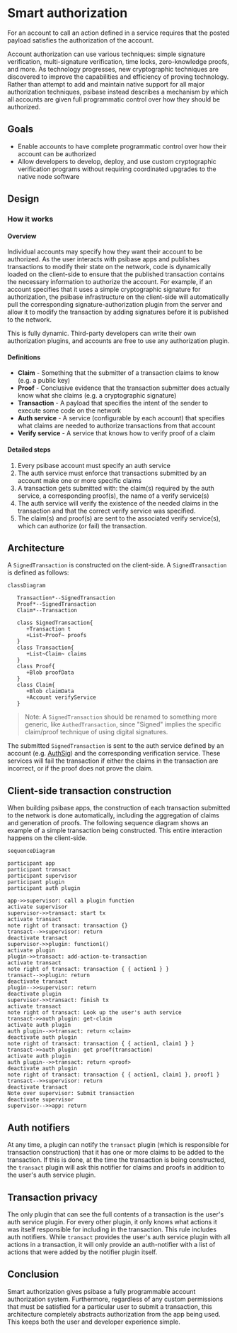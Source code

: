 # Smart authorization

For an account to call an action defined in a service requires that the posted payload satisfies the authorization of the account.

Account authorization can use various techniques: simple signature verification, multi-signature verification, time locks, zero-knowledge proofs, and more. As technology progresses, new cryptographic techniques are discovered to improve the capabilities and efficiency of proving technology. Rather than attempt to add and maintain native support for all major authorization techniques, psibase instead describes a mechanism by which all accounts are given full programmatic control over how they should be authorized.

## Goals

- Enable accounts to have complete programmatic control over how their account can be authorized
- Allow developers to develop, deploy, and use custom cryptographic verification programs without requiring coordinated upgrades to the native node software

## Design

### How it works

#### Overview

Individual accounts may specify how they want their account to be authorized. As the user interacts with psibase apps and publishes transactions to modify their state on the network, code is dynamically loaded on the client-side to ensure that the published transaction contains the necessary information to authorize the account. For example, if an account specifies that it uses a simple cryptographic signature for authorization, the psibase infrastructure on the client-side will automatically pull the corresponding signature-authorization plugin from the server and allow it to modify the transaction by adding signatures before it is published to the network.

This is fully dynamic. Third-party developers can write their own authorization plugins, and accounts are free to use any authorization plugin.

#### Definitions

- **Claim** - Something that the submitter of a transaction claims to know (e.g. a public key)
- **Proof** - Conclusive evidence that the transaction submitter does actually know what she claims (e.g. a cryptographic signature)
- **Transaction** - A payload that specifies the intent of the sender to execute some code on the network
- **Auth service** - A service (configurable by each account) that specifies what claims are needed to authorize transactions from that account
- **Verify service** - A service that knows how to verify proof of a claim

#### Detailed steps

1. Every psibase account must specify an auth service
2. The auth service must enforce that transactions submitted by an account make one or more specific claims
3. A transaction gets submitted with: the claim(s) required by the auth service, a corresponding proof(s), the name of a verify service(s)
4. The auth service will verify the existence of the needed claims in the transaction and that the correct verify service was specified.
5. The claim(s) and proof(s) are sent to the associated verify service(s), which can authorize (or fail) the transaction.

## Architecture

A `SignedTransaction` is constructed on the client-side. A `SignedTransaction` is defined as follows:

```mermaid
classDiagram

   Transaction*--SignedTransaction
   Proof*--SignedTransaction
   Claim*--Transaction

   class SignedTransaction{
      +Transaction t
      +List~Proof~ proofs
   }
   class Transaction{
      +List~Claim~ claims
   }
   class Proof{
      +Blob proofData
   }
   class Claim{
      +Blob claimData
      +Account verifyService
   }
```

> Note: A `SignedTransaction` should be renamed to something more generic, like `AuthedTransaction`, since "Signed" implies the specific claim/proof technique of using digital signatures.

The submitted `SignedTransaction` is sent to the auth service defined by an account (e.g. [AuthSig](../../default-apps/auth-sig.md)) and the corresponding verification service. These services will fail the transaction if either the claims in the transaction are incorrect, or if the proof does not prove the claim.

## Client-side transaction construction

When building psibase apps, the construction of each transaction submitted to the network is done automatically, including the aggregation of claims and generation of proofs. The following sequence diagram shows an example of a simple transaction being constructed. This entire interaction happens on the client-side.

```mermaid
sequenceDiagram

participant app
participant transact
participant supervisor
participant plugin
participant auth plugin

app->>supervisor: call a plugin function
activate supervisor
supervisor->>transact: start tx
activate transact
note right of transact: transaction {}
transact-->>supervisor: return
deactivate transact
supervisor->>plugin: function1()
activate plugin
plugin->>transact: add-action-to-transaction
activate transact
note right of transact: transaction { { action1 } }
transact-->>plugin: return
deactivate transact
plugin-->>supervisor: return
deactivate plugin
supervisor->>transact: finish tx
activate transact
note right of transact: Look up the user's auth service
transact->>auth plugin: get-claim
activate auth plugin
auth plugin-->>transact: return <claim>
deactivate auth plugin
note right of transact: transaction { { action1, claim1 } }
transact->>auth plugin: get proof(transaction)
activate auth plugin
auth plugin-->>transact: return <proof>
deactivate auth plugin
note right of transact: transaction { { action1, claim1 }, proof1 }
transact-->>supervisor: return
deactivate transact
Note over supervisor: Submit transaction
deactivate supervisor
supervisor-->>app: return
```

## Auth notifiers

At any time, a plugin can notify the `transact` plugin (which is responsible for transaction construction) that it has one or more claims to be added to the transaction. If this is done, at the time the transaction is being constructed, the `transact` plugin will ask this notifier for claims and proofs in addition to the user's auth service plugin.

## Transaction privacy

The only plugin that can see the full contents of a transaction is the user's auth service plugin. For every other plugin, it only knows what actions it was itself responsible for including in the transaction. This rule includes auth notifiers. While `transact` provides the user's auth service plugin with all actions in a transaction, it will only provide an auth-notifier with a list of actions that were added by the notifier plugin itself.

## Conclusion

Smart authorization gives psibase a fully programmable account authorization system. Furthermore, regardless of any custom permissions that must be satisfied for a particular user to submit a transaction, this architecture completely abstracts authorization from the app being used. This keeps both the user and developer experience simple.

